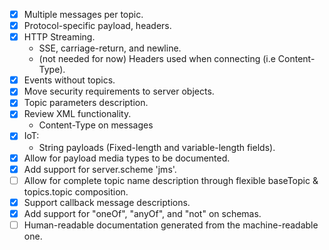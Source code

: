 - [x] Multiple messages per topic.
- [x] Protocol-specific payload, headers.
- [x] HTTP Streaming.
  * SSE, carriage-return, and newline.
  * (not needed for now) Headers used when connecting (i.e Content-Type).
- [x] Events without topics.
- [x] Move security requirements to server objects.
- [x] Topic parameters description.
- [x] Review XML functionality.
  * Content-Type on messages
- [x] IoT:
  * String payloads (Fixed-length and variable-length fields).
- [x] Allow for payload media types to be documented.
- [x] Add support for server.scheme 'jms'.
- [ ] Allow for complete topic name description through flexible baseTopic & topics.topic composition.
- [x] Support callback message descriptions.
- [x] Add support for "oneOf", "anyOf", and "not" on schemas.
- [ ] Human-readable documentation generated from the machine-readable one.